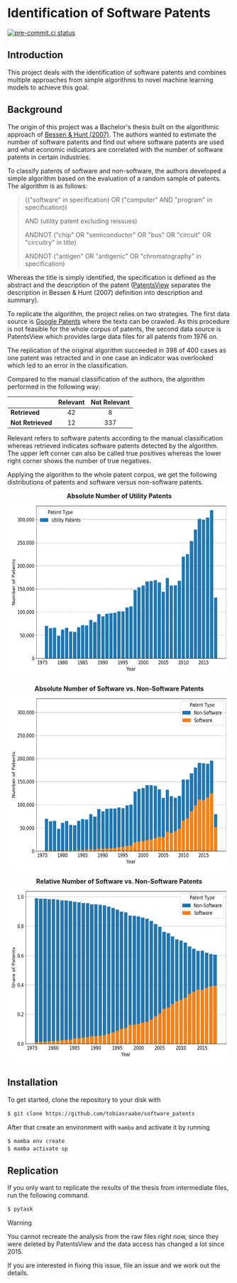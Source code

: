 # Identification of Software Patents

[![pre-commit.ci status](https://results.pre-commit.ci/badge/github/tobiasraabe/software_patents/main.svg)](https://results.pre-commit.ci/latest/github/tobiasraabe/software_patents/main)

## Introduction

This project deals with the identification of software patents and combines multiple
approaches from simple algorithms to novel machine learning models to achieve this goal.

## Background

The origin of this project was a Bachelor's thesis built on the algorithmic approach of
[Bessen & Hunt (2007)](https://onlinelibrary.wiley.com/doi/pdf/10.1111/j.1530-9134.2007.00136.x).
The authors wanted to estimate the number of software patents and find out where
software patents are used and what economic indicators are correlated with the number of
software patents in certain industries.

To classify patents of software and non-software, the authors developed a simple
algorithm based on the evaluation of a random sample of patents. The algorithm is as
follows:

> (("software" in specification) OR ("computer" AND "program" in specification))
>
> AND (utility patent excluding reissues)
>
> ANDNOT ("chip" OR "semiconductor" OR "bus" OR "circuit" OR "circuitry" in title)
>
> ANDNOT ("antigen" OR "antigenic" OR "chromatography" in specification)

Whereas the title is simply identified, the specification is defined as the abstract and
the description of the patent ([PatentsView](http://www.patentsview.org/download/)
separates the description in Bessen & Hunt (2007) definition into description and
summary).

To replicate the algorithm, the project relies on two strategies. The first data source
is [Google Patents](https://patents.google.com/) where the texts can be crawled. As this
procedure is not feasible for the whole corpus of patents, the second data source is
PatentsView which provides large data files for all
patents from 1976 on.

The replication of the original algorithm succeeded in 398 of 400 cases as one patent
was retracted and in one case an indicator was overlooked which led to an error in the
classification.

Compared to the manual classification of the authors, the algorithm performed in the
following way:

|                   | Relevant | Not Relevant |
| ----------------- | :------: | :----------: |
| **Retrieved**     |    42    |      8       |
| **Not Retrieved** |    12    |     337      |

Relevant refers to software patents according to the manual classification whereas
retrieved indicates software patents detected by the algorithm. The upper left corner
can also be called true positives whereas the lower right corner shows the number of
true negatives.

Applying the algorithm to the whole patent corpus, we get the following distributions of
patents and software versus non-software patents.

<p align="center">
    <b>Absolute Number of Utility Patents</b><br>
    <img src="_static/fig-patents-distribution.png"
    width="600" height="400">
</p>

<p align="center">
    <b>Absolute Number of Software vs. Non-Software Patents</b><br>
    <img src="_static/fig-patents-distribution-vs.png"
    width="600" height="400">
</p>

<p align="center">
    <b>Relative Number of Software vs. Non-Software Patents</b><br>
    <img src="_static/fig-patents-distribution-vs-shares.png"
    width="600" height="400">
</p>

## Installation

To get started, clone the repository to your disk with

```bash
$ git clone https://github.com/tobiasraabe/software_patents
```

After that create an environment with `mamba` and activate it by running

```bash
$ mamba env create
$ mamba activate sp
```

## Replication

If you only want to replicate the results of the thesis from intermediate files, run the
following command.

```bash
$ pytask
```

> [!WARNING]
> You cannot recreate the analysis from the raw files right now, since they
> were deleted by PatentsView and the data access has changed a lot since 2015.
>
> If you are interested in fixing this issue, file an issue and we work out the details.
